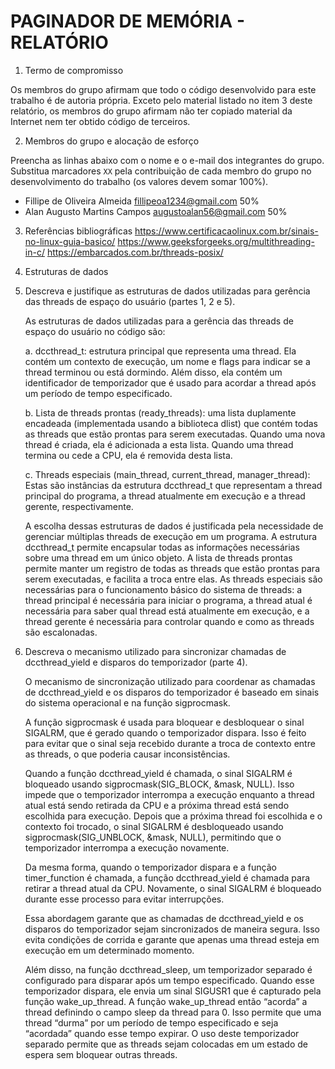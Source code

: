 # PAGINADOR DE MEMÓRIA - RELATÓRIO

1. Termo de compromisso

Os membros do grupo afirmam que todo o código desenvolvido para este
trabalho é de autoria própria.  Exceto pelo material listado no item
3 deste relatório, os membros do grupo afirmam não ter copiado
material da Internet nem ter obtido código de terceiros.

2. Membros do grupo e alocação de esforço

Preencha as linhas abaixo com o nome e o e-mail dos integrantes do
grupo.  Substitua marcadores `XX` pela contribuição de cada membro
do grupo no desenvolvimento do trabalho (os valores devem somar
100%).

  * Fillipe de Oliveira Almeida <fillipeoa1234@gmail.com> 50%
  * Alan Augusto Martins Campos <augustoalan56@gmail.com> 50%

3. Referências bibliográficas
    https://www.certificacaolinux.com.br/sinais-no-linux-guia-basico/
    https://www.geeksforgeeks.org/multithreading-in-c/
    https://embarcados.com.br/threads-posix/

4. Estruturas de dados

  1. Descreva e justifique as estruturas de dados utilizadas para
     gerência das threads de espaço do usuário (partes 1, 2 e 5).

      As estruturas de dados utilizadas para a gerência das threads de espaço do usuário no código são:

      a. dccthread_t: estrutura principal que representa uma thread. Ela contém um contexto de execução, um nome e flags para indicar se a thread terminou ou está dormindo. Além disso, ela contém um identificador de temporizador que é usado para acordar a thread após um período de tempo especificado.

      b. Lista de threads prontas (ready_threads): uma lista duplamente encadeada (implementada usando a biblioteca dlist) que contém todas as threads que estão prontas para serem executadas. Quando uma nova thread é criada, ela é adicionada a esta lista. Quando uma thread termina ou cede a CPU, ela é removida desta lista.

      c. Threads especiais (main_thread, current_thread, manager_thread): Estas são instâncias da estrutura dccthread_t que representam a thread principal do programa, a thread atualmente em execução e a thread gerente, respectivamente.

      A escolha dessas estruturas de dados é justificada pela necessidade de gerenciar múltiplas threads de execução em um programa. A estrutura dccthread_t permite encapsular todas as informações necessárias sobre uma thread em um único objeto. A lista de threads prontas permite manter um registro de todas as threads que estão prontas para serem executadas, e facilita a troca entre elas. As threads especiais são necessárias para o funcionamento básico do sistema de threads: a thread principal é necessária para iniciar o programa, a thread atual é necessária para saber qual thread está atualmente em execução, e a thread gerente é necessária para controlar quando e como as threads são escalonadas.

  2. Descreva o mecanismo utilizado para sincronizar chamadas de
     dccthread_yield e disparos do temporizador (parte 4).

      O mecanismo de sincronização utilizado para coordenar as chamadas de dccthread_yield e os  disparos do temporizador é baseado em sinais do sistema operacional e na função sigprocmask.

      A função sigprocmask é usada para bloquear e desbloquear o sinal SIGALRM, que é gerado quando o temporizador dispara. Isso é feito para evitar que o sinal seja recebido durante a troca de contexto entre as threads, o que poderia causar inconsistências.

      Quando a função dccthread_yield é chamada, o sinal SIGALRM é bloqueado usando sigprocmask(SIG_BLOCK, &mask, NULL). Isso impede que o temporizador interrompa a execução enquanto a thread atual está sendo retirada da CPU e a próxima thread está sendo escolhida para execução. Depois que a próxima thread foi escolhida e o contexto foi trocado, o sinal SIGALRM é desbloqueado usando sigprocmask(SIG_UNBLOCK, &mask, NULL), permitindo que o temporizador interrompa a execução novamente.

      Da mesma forma, quando o temporizador dispara e a função timer_function é chamada, a função dccthread_yield é chamada para retirar a thread atual da CPU. Novamente, o sinal SIGALRM é bloqueado durante esse processo para evitar interrupções.

      Essa abordagem garante que as chamadas de dccthread_yield e os disparos do temporizador sejam sincronizados de maneira segura. Isso evita condições de corrida e garante que apenas uma thread esteja em execução em um determinado momento.

      Além disso, na função dccthread_sleep, um temporizador separado é configurado para disparar após um tempo especificado. Quando esse temporizador dispara, ele envia um sinal SIGUSR1 que é capturado pela função wake_up_thread. A função wake_up_thread então “acorda” a thread definindo o campo sleep da thread para 0. Isso permite que uma thread “durma” por um período de tempo especificado e seja “acordada” quando esse tempo expirar. O uso deste temporizador separado permite que as threads sejam colocadas em um estado de espera sem bloquear outras threads.
